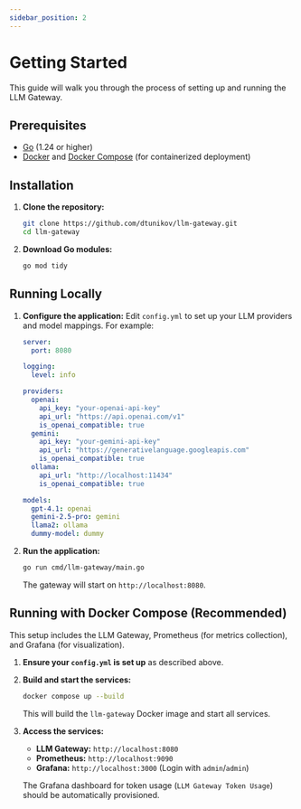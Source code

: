 ```yaml
---
sidebar_position: 2
---
```


# Getting Started

This guide will walk you through the process of setting up and running the LLM Gateway.

## Prerequisites

*   [Go](https://golang.org/doc/install) (1.24 or higher)
*   [Docker](https://docs.docker.com/get-docker/) and [Docker Compose](https://docs.docker.com/compose/install/) (for containerized deployment)

## Installation

1.  **Clone the repository:**
    ```bash
    git clone https://github.com/dtunikov/llm-gateway.git
    cd llm-gateway
    ```
2.  **Download Go modules:**
    ```bash
    go mod tidy
    ```

## Running Locally

1.  **Configure the application:**
    Edit `config.yml` to set up your LLM providers and model mappings. For example:
    ```yaml
    server:
      port: 8080

    logging:
      level: info

    providers:
      openai:
        api_key: "your-openai-api-key"
        api_url: "https://api.openai.com/v1"
        is_openai_compatible: true
      gemini:
        api_key: "your-gemini-api-key"
        api_url: "https://generativelanguage.googleapis.com"
        is_openai_compatible: true
      ollama:
        api_url: "http://localhost:11434"
        is_openai_compatible: true

    models:
      gpt-4.1: openai
      gemini-2.5-pro: gemini
      llama2: ollama
      dummy-model: dummy
    ```

2.  **Run the application:**
    ```bash
    go run cmd/llm-gateway/main.go
    ```
    The gateway will start on `http://localhost:8080`.

## Running with Docker Compose (Recommended)

This setup includes the LLM Gateway, Prometheus (for metrics collection), and Grafana (for visualization).

1.  **Ensure your `config.yml` is set up** as described above.
2.  **Build and start the services:**
    ```bash
    docker compose up --build
    ```
    This will build the `llm-gateway` Docker image and start all services.

3.  **Access the services:**
    *   **LLM Gateway:** `http://localhost:8080`
    *   **Prometheus:** `http://localhost:9090`
    *   **Grafana:** `http://localhost:3000` (Login with `admin`/`admin`)

    The Grafana dashboard for token usage (`LLM Gateway Token Usage`) should be automatically provisioned.
